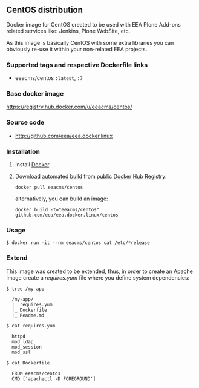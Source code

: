 ## CentOS distribution

Docker image for CentOS created to be used with EEA Plone Add-ons related
services like: Jenkins, Plone WebSite, etc.

As this image is basically CentOS with some extra libraries you
can obviously re-use it within your non-related EEA projects.


### Supported tags and respective Dockerfile links

  - eeacms/centos `:latest`, `:7`


### Base docker image

 https://registry.hub.docker.com/u/eeacms/centos/

### Source code

  - http://github.com/eea/eea.docker.linux


### Installation

1. Install [Docker](https://www.docker.com/).

2. Download [automated build](https://registry.hub.docker.com/u/eeacms/linux/)
   from public [Docker Hub Registry](https://registry.hub.docker.com/):

   `docker pull eeacms/centos`

   alternatively, you can build an image:

   `docker build -t="eeacms/centos" github.com/eea/eea.docker.linux/centos`


### Usage

    $ docker run -it --rm eeacms/centos cat /etc/*release


### Extend

This image was created to be extended, thus, in order to create an Apache image
create a *requires.yum* file where you define system dependencies:

`$ tree /my-app`

```
  /my-app/
  |_ requires.yum
  |_ Dockerfile
  |_ Readme.md
```

`$ cat requires.yum`
```
  httpd
  mod_ldap
  mod_session
  mod_ssl
```

`$ cat Dockerfile`
```
  FROM eeacms/centos
  CMD ['apachectl -D FOREGROUND']
```
